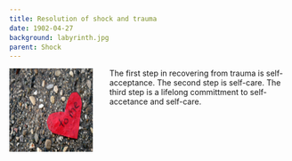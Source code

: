 ```yaml
---
title: Resolution of shock and trauma
date: 1902-04-27
background: labyrinth.jpg
parent: Shock
---
```


<img src="/images/love-yourself.jpg" style="float: left; margin-right: 30px;" width="150" height="150" />



 The first step in recovering from trauma is self-acceptance. The second step is self-care. The third step is a lifelong committment to self-accetance and self-care.

 <!--more--> 
 
